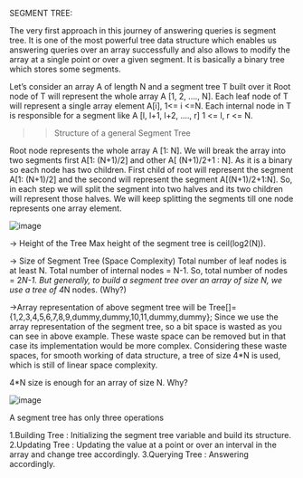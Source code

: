 SEGMENT TREE:

The very first approach in this journey of answering queries is segment tree. It is one of the most powerful tree data structure which enables
us answering queries over an array successfully and also allows to modify the array at a single point or over a given segment. 
It is basically a binary tree which stores some segments.

Let’s consider an array A of length N and a segment tree T built over it
Root node of T will represent the whole array A [1, 2, …., N].
Each leaf node of T will represent a single array element A[i], 1<= i <=N.
Each internal node in T is responsible for a segment like A [l, l+1, l+2, …., r] 1 <= l, r <= N.

>> Structure of a general Segment Tree

Root node represents the whole array A [1: N]. We will break the array into two segments first A[1: (N+1)/2] and other A[ (N+1)/2+1 : N]. 
As it is a binary so each node has two children. First child of root will represent the segment A[1: (N+1)/2] and the second will represent
the segment A[(N+1)/2+1:N]. So, in each step we will split the segment into two halves and its two children will represent those halves.
We will keep splitting the segments till one node represents one array element.

![image](https://user-images.githubusercontent.com/51811507/112667233-07f09780-8e83-11eb-985d-f81d27512254.png)


-> Height of the Tree
Max height of the segment tree is ceil(log2(N)).

-> Size of Segment Tree (Space Complexity)
Total number of leaf nodes is at least N.
Total number of internal nodes = N-1.
So, total number of nodes = 2*N-1. But generally, to build a segment tree over an array of size N, we use a tree of 4*N nodes. (Why?)

->Array representation of above segment tree will be
Tree[]={1,2,3,4,5,6,7,8,9,dummy,dummy,10,11,dummy,dummy};
Since we use the array representation of the segment tree, so a bit space is wasted as you can see in above example. 
These waste space can be removed but in that case its implementation would be more complex. Considering these waste spaces, for smooth 
working of data structure, a tree of size 4*N is used, which is still of linear space complexity.

4*N size is enough for an array of size N. Why?

![image](https://user-images.githubusercontent.com/51811507/112667372-30789180-8e83-11eb-8e15-cc515c87d546.png)

A segment tree has only three operations

1.Building Tree : Initializing the segment tree variable and build its structure.
2.Updating Tree : Updating the value at a point or over an interval in the array and change tree accordingly.
3.Querying Tree : Answering accordingly.

